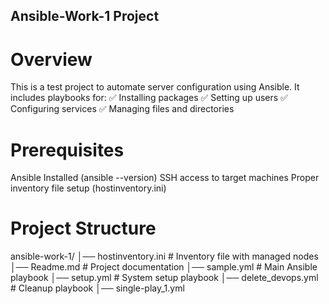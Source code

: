 ## Ansible-Work-1 Project
# Overview
This is a test project to automate server configuration using Ansible. It includes playbooks for:
✅ Installing packages
✅ Setting up users
✅ Configuring services
✅ Managing files and directories

# Prerequisites
Ansible Installed (ansible --version)
SSH access to target machines
Proper inventory file setup (hostinventory.ini)

# Project Structure
ansible-work-1/
│── hostinventory.ini   # Inventory file with managed nodes
│── Readme.md           # Project documentation
│── sample.yml          # Main Ansible playbook
│── setup.yml           # System setup playbook
│── delete_devops.yml   # Cleanup playbook
│── single-play_1.yml   
